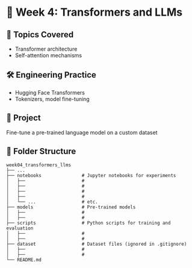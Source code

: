 # 🤖 Week 4: Transformers and LLMs

## 🧠 Topics Covered
- Transformer architecture
- Self-attention mechanisms

## 🛠️ Engineering Practice
- Hugging Face Transformers
- Tokenizers, model fine-tuning

## 📌 Project
Fine-tune a pre-trained language model on a custom dataset

## 📂 Folder Structure
 
    week04_transformers_llms
    ├── ... 
    ├── notebooks               # Jupyter notebooks for experiments
    │   ├──                     # 
    │   ├──                     # 
    │   ├──                     # 
    │   ├──                     # 
    │   └── ...                 # etc.
    ├── models                  # Pre-trained models
    │   ├──                     # 
    │   ├──                     #    
    ├── scripts                 # Python scripts for training and evaluation
    │   ├──                     # 
    │   ├──                     #    
    ├── dataset                 # Dataset files (ignored in .gitignore)
    │   ├──                     # 
    │   ├──                     # 
    └── README.md